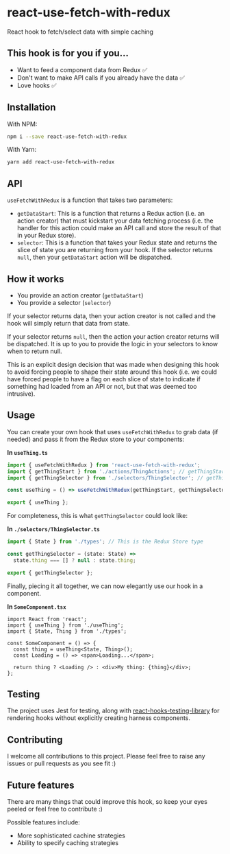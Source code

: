 # react-use-fetch-with-redux

React hook to fetch/select data with simple caching

## This hook is for you if you...

- Want to feed a component data from Redux ✅
- Don't want to make API calls if you already have the data ✅
- Love hooks ✅

## Installation

With NPM:

```bash
npm i --save react-use-fetch-with-redux
```

With Yarn:

```bash
yarn add react-use-fetch-with-redux
```

## API

`useFetchWithRedux` is a function that takes two parameters:

- `getDataStart`: This is a function that returns a Redux action (i.e. an action creator) that must kickstart your data fetching process (i.e. the handler for this action could make an API call and store the result of that in your Redux store).
- `selector`: This is a function that takes your Redux state and returns the slice of state you are returning from your hook. If the selector returns `null`, then your `getDataStart` action will be dispatched.

## How it works

- You provide an action creator (`getDataStart`)
- You provide a selector (`selector`)

If your selector returns data, then your action creator is not called and the hook will simply return that data from state.

If your selector returns `null`, then the action your action creator returns will be dispatched. It is up to you to provide the logic in your selectors to know when to return null.

This is an explicit design decision that was made when designing this hook to avoid forcing people to shape their state around this hook (i.e. we could have forced people to have a flag on each slice of state to indicate if something had loaded from an API or not, but that was deemed too intrusive).

## Usage

You can create your own hook that uses `useFetchWithRedux` to grab data (if needed) and pass it from the Redux store to your components:

**In `useThing.ts`**

```typescript
import { useFetchWithRedux } from 'react-use-fetch-with-redux';
import { getThingStart } from './actions/ThingActions'; // getThingStart is an action creator.
import { getThingSelector } from './selectors/ThingSelector'; // getThingSelector is a selector.

const useThing = () => useFetchWithRedux(getThingStart, getThingSelector);

export { useThing };
```

For completeness, this is what `getThingSelector` could look like:

**In `./selectors/ThingSelector.ts`**

```typescript
import { State } from './types'; // This is the Redux Store type

const getThingSelector = (state: State) =>
  state.thing === [] ? null : state.thing;

export { getThingSelector };
```

Finally, piecing it all together, we can now elegantly use our hook in a component.

**In `SomeComponent.tsx`**

```tsx
import React from 'react';
import { useThing } from './useThing';
import { State, Thing } from './types';

const SomeComponent = () => {
  const thing = useThing<State, Thing>();
  const Loading = () => <span>Loading...</span>;

  return thing ? <Loading /> : <div>My thing: {thing}</div>;
};
```

## Testing

The project uses Jest for testing, along with [react-hooks-testing-library](https://github.com/testing-library/react-hooks-testing-library) for rendering hooks without explicitly creating harness components.

## Contributing

I welcome all contributions to this project. Please feel free to raise any issues or pull requests as you see fit :)

## Future features

There are many things that could improve this hook, so keep your eyes peeled or feel free to contribute :)

Possible features include:

- More sophisticated cachine strategies
- Ability to specify caching strategies
